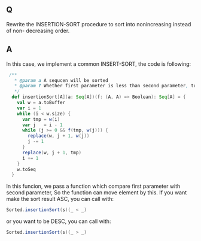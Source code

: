 ## Q
Rewrite the INSERTION-SORT procedure to sort into nonincreasing instead of non-
decreasing order.

## A
In this case, we implement a common INSERT-SORT, the code is following:
```Scala
 /**
   * @param a A sequcen will be sorted
   * @param f Whether first parameter is less than second parameter, ture is yes, otherwise is no
   */
  def insertionSort[A](a: Seq[A])(f: (A, A) => Boolean): Seq[A] = {
    val w = a.toBuffer
    var i = 1
    while (i < w.size) {
      var tmp = w(i)
      var j   = i - 1
      while (j >= 0 && f(tmp, w(j))) {
        replace(w, j + 1, w(j))
        j -= 1
      }
      replace(w, j + 1, tmp)
      i += 1
    }
    w.toSeq
  }
```

In this funcion, we pass a function which compare first parameter with second parameter, So the function can
move element by this. If you want make the sort result ASC, you can call with:
```Scala
Sorted.insertionSort(s)(_ < _)
```
or you want to be DESC, you can call with:
```Scala
Sorted.insertionSort(s)(_ > _)
```
